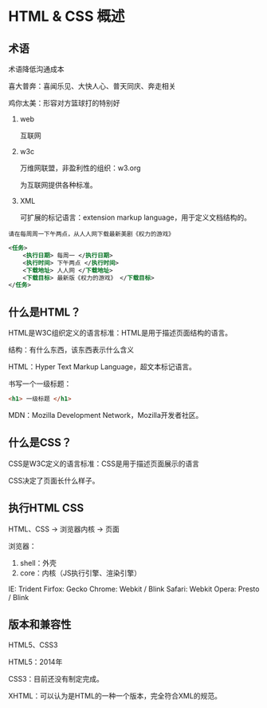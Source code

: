# HTML & CSS 概述

## 术语

术语降低沟通成本

喜大普奔：喜闻乐见、大快人心、普天同庆、奔走相关

鸡你太美：形容对方篮球打的特别好

1. web

   互联网

2. w3c

   万维网联盟，非盈利性的组织：w3.org

   为互联网提供各种标准。

3. XML

   可扩展的标记语言：extension markup language，用于定义文档结构的。

```
请在每周周一下午两点，从人人网下载最新美剧《权力的游戏》
```

```xml
<任务>
    <执行日期> 每周一 </执行日期>
    <执行时间> 下午两点 </执行时间>
    <下载地址> 人人网 </下载地址>
    <下载目标> 最新版《权力的游戏》 </下载目标>
</任务>
```

## 什么是HTML？

HTML是W3C组织定义的语言标准：HTML是用于描述页面结构的语言。

结构：有什么东西，该东西表示什么含义

HTML：Hyper Text Markup Language，超文本标记语言。

书写一个一级标题：

```html
<h1> 一级标题 </h1>
```

MDN：Mozilla Development Network，Mozilla开发者社区。


## 什么是CSS？

CSS是W3C定义的语言标准：CSS是用于描述页面展示的语言

CSS决定了页面长什么样子。

## 执行HTML CSS

HTML、CSS -> 浏览器内核 -> 页面

浏览器：

1. shell：外壳
2. core：内核（JS执行引擎、渲染引擎）

IE: Trident
Firfox: Gecko
Chrome: Webkit / Blink
Safari: Webkit
Opera: Presto / Blink

## 版本和兼容性

HTML5、CSS3

HTML5：2014年

CSS3：目前还没有制定完成。

XHTML：可以认为是HTML的一种一个版本，完全符合XML的规范。
